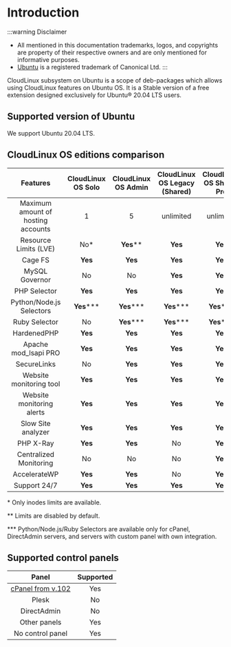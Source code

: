 # Introduction

:::warning Disclaimer
* All mentioned in this documentation trademarks, logos, and copyrights are property of their respective owners and are only mentioned for informative purposes.
* [Ubuntu](https://ubuntu.com/) is a registered trademark of Canonical Ltd.
:::

CloudLinux subsystem on Ubuntu is a scope of deb-packages which allows using CloudLinux features on Ubuntu OS. It is a Stable version of a free extension designed exclusively for Ubuntu® 20.04 LTS users. 

## Supported version of Ubuntu

We support Ubuntu 20.04 LTS.

## CloudLinux OS editions comparison


|**Features**|**CloudLinux OS Solo**|**CloudLinux OS Admin**|**CloudLinux OS Legacy (Shared)**|**CloudLinux OS Shared Pro**|**<font color="#2c98f0">CloudLinux Subsystem For Ubuntu</font>**|
|:-:|:-:|:-:|:-:|:-:|:-:|
|Maximum amount of hosting accounts|1|5|unlimited|unlimited|**<font color="#2c98f0">unlimited</font>**|
|Resource Limits (LVE)|No*|**Yes****|**Yes**|**Yes**|**<font color="#2c98f0">Yes</font>**|
|Cage FS|**Yes**|**Yes**|**Yes**|**Yes**|**<font color="#2c98f0">Yes</font>**|
|MySQL Governor|No|No|**Yes**|**Yes**|**<font color="#2c98f0">Yes</font>**|
|PHP Selector|**Yes**|**Yes**|**Yes**|**Yes**|**<font color="#2c98f0">Yes</font>**|
|Python/Node.js Selectors|**Yes*****|**Yes*****|**Yes*****|**Yes*****|**<font color="#2c98f0">No</font>**|
|Ruby Selector|No|**Yes*****|**Yes*****|**Yes*****|**<font color="#2c98f0">No</font>**|
|HardenedPHP|**Yes**|**Yes**|**Yes**|**Yes**|**<font color="#2c98f0">Yes</font>**|
|Apache mod_lsapi PRO|**Yes**|**Yes**|**Yes**|**Yes**|**<font color="#2c98f0">Yes</font>**|
|SecureLinks|No|**Yes**|**Yes**|**Yes**|**<font color="#2c98f0">Yes</font>**|
|Website monitoring tool|**Yes**|**Yes**|**Yes**|**Yes**|**<font color="#2c98f0">No</font>**|
|Website monitoring alerts|**Yes**|**Yes**|**Yes**|**Yes**|**<font color="#2c98f0">No</font>**|
|Slow Site analyzer|**Yes**|**Yes**|**Yes**|**Yes**|**<font color="#2c98f0">No</font>**|
|PHP X-Ray|**Yes**|**Yes**|No|**Yes**|**<font color="#2c98f0">No</font>**|
|Centralized Monitoring|No|No|No|**Yes**|**<font color="#2c98f0">No</font>**|
|AccelerateWP|**Yes**|**Yes**|No|**Yes**|**<font color="#2c98f0">No</font>**|
|Support 24/7|**Yes**|**Yes**|**Yes**|**Yes**|**<font color="#2c98f0">Yes</font>**|

\* Only inodes limits are available.

\** Limits are disabled by default.

\*** Python/Node.js/Ruby Selectors are available only for cPanel, DirectAdmin servers, and servers with custom panel with own integration.

## Supported control panels

| **Panel** | **Supported** |
|:-:|:-:|
|[cPanel from v.102](https://blog.cpanel.com/ubuntu-lts-and-full-cpanel-support/) | Yes |
|Plesk| No |
|DirectAdmin| No |
|Other panels| Yes |
|No control panel| Yes |
